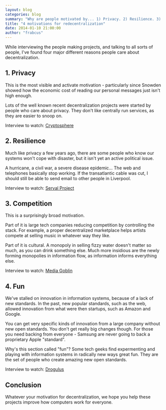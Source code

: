 ```yaml
---
layout: blog
categories: blog
summary: "Why are people motivated by... 1) Privacy. 2) Resilience. 3) Competition. 4) Fun"
title: "4 motivations for redecentralization"
date: 2014-01-10 21:00:00
author: "frabcus"
---
```


While interviewing the people making projects, and talking to all sorts of people,
I've found four major different reasons people care about decentralization.

## 1. Privacy

This is the most visible and activate motivation - particularly since Snowden
showed how the economic cost of reading our personal messages just isn't high
enough.

Lots of the well known recent decentralization projects were started by people
who care about privacy. They don't like centrally run services, as they are
easier to snoop on.

Interview to watch: <a href="http://redecentralize.org/interviews/2013/08/07/03-tony-cryptosphere.html"><i class="icon-film"></i> Cryptosphere</a>

## 2. Resilience

Much like privacy a few years ago, there are some people who know our systems
won't cope with disaster, but it isn't yet an active political issue.

A hurricane, a civil war, a severe disease epidemic... The web and telephones
basically stop working. If the transatlantic cable was cut, I should still be
able to send email to other people in Liverpool.

Interview to watch: <a href="http://redecentralize.org/interviews/2013/08/14/04-paul-serval.html"><i class="icon-film"></i> Serval Project</a>

## 3. Competition

This is a surprisingly broad motivation.

Part of it is large tech companies reducing competition by controlling the stack.
For example, a proper decentralized marketplace helps artists compete at selling
music in whatever way they like.

Part of it is cultural. A monopoly in selling fizzy water doesn't matter so
much, as you can drink something else. Much more insidious are the newly
forming monopolies in information flow, as information informs everything else.

Interview to watch: <a href="http://redecentralize.org/interviews/2013/10/13/06-chris-mediagoblin.html"><i class="icon-film"></i> Media Goblin</a>

## 4. Fun

We've stalled on innovation in information systems, because of a lack of new
standards. In the past, new popular standards, such as the web, allowed
innovation from what were then startups, such as Amazon and Google.

You can get very specific kinds of innovation from a large company without new
open standards. You don't get really big changes though. For those you need
backing from everyone - Samsung are never going to back a proprietary Apple
"standard".

Why's this section called "fun"? Some tech geeks find expermenting and playing
with information systems in radically new ways great fun. They are the set of
people who create amazing new open standards.

Interview to watch: <a href="http://redecentralize.org/interviews/2013/07/15/01-ntoll-drogulus.html"><i class="icon-film"></i>Drogulus</a>

## Conclusion

Whatever your motivation for decentralization, we hope you help these projects
improve how computers work for everyone.

